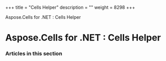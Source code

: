 +++
title = "Cells Helper" 
description = "" 
weight = 8298 
+++

Aspose.Cells for .NET : Cells Helper  

# Aspose.Cells for .NET : Cells Helper


### Articles in this section

           

